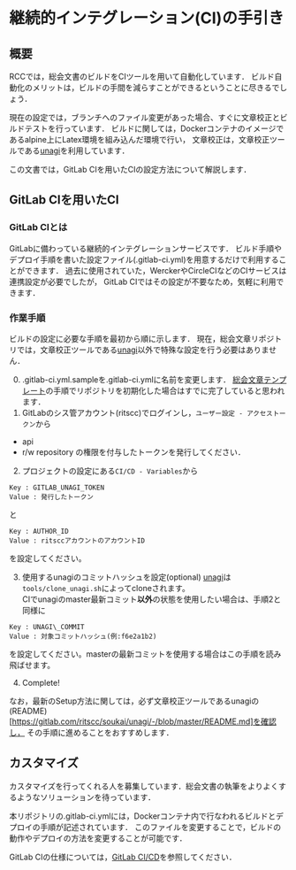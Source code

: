 継続的インテグレーション(CI)の手引き
=====================

概要
---------------------
RCCでは，総会文書のビルドをCIツールを用いて自動化しています．
ビルド自動化のメリットは，ビルドの手間を減らすことができるということに尽きるでしょう．

現在の設定では，ブランチへのファイル変更があった場合、すぐに文章校正とビルドテストを行っています．
ビルドに関しては，Dockerコンテナのイメージであるalpine上にLatex環境を組み込んだ環境で行い，
文章校正は，文章校正ツールである[unagi](https://gitlab.com/ritscc/soukai/unagi)を利用しています．

この文書では，GitLab CIを用いたCIの設定方法について解説します．

GitLab CIを用いたCI
---------------------
### GitLab CIとは
GitLabに備わっている継続的インテグレーションサービスです．
ビルド手順やデプロイ手順を書いた設定ファイル(.gitlab-ci.yml)を用意するだけで利用することができます．
過去に使用されていた，WerckerやCircleCIなどのCIサービスは連携設定が必要でしたが，
GitLab CIではその設定が不要なため，気軽に利用できます．

### 作業手順
ビルドの設定に必要な手順を最初から順に示します．
現在，総会文章リポジトリでは，文章校正ツールである[unagi](https://gitlab.com/ritscc/soukai/unagi)以外で特殊な設定を行う必要はありません．

0. .gitlab-ci.yml.sampleを.gitlab-ci.ymlに名前を変更します．
[総会文章テンプレート](https://gitlab.com/ritscc/soukai/soukai-template/-/blob/master/README.md)の手順でリポジトリを初期化した場合はすでに完了していると思われます．
1. GitLabのシス管アカウント(ritscc)でログインし，`ユーザー設定 - アクセストークン`から
- api
- r/w repository
の権限を付与したトークンを発行してください．

2. プロジェクトの設定にある`CI/CD - Variables`から

```
Key : GITLAB_UNAGI_TOKEN
Value : 発行したトークン
```

と

```
Key : AUTHOR_ID
Value : ritsccアカウントのアカウントID
```

を設定してください。

3. 使用するunagiのコミットハッシュを設定(optional)
[unagi](https://gitlab.com/ritscc/soukai/unagi)は`tools/clone_unagi.sh`によってcloneされます。  
CIでunagiのmaster最新コミット**以外**の状態を使用したい場合は、手順2と同様に

```
Key : UNAGI\_COMMIT
Value : 対象コミットハッシュ(例:f6e2a1b2)
```

を設定してください。masterの最新コミットを使用する場合はこの手順を読み飛ばせます。

4. Complete!

なお，最新のSetup方法に関しては，必ず文章校正ツールであるunagiの(README)[https://gitlab.com/ritscc/soukai/unagi/-/blob/master/README.md]を確認し，
その手順に進めることをおすすめします．


カスタマイズ
---------------------

カスタマイズを行ってくれる人を募集しています．総会文書の執筆をよりよくするようなソリューションを待っています．

本リポジトリの.gitlab-ci.ymlには，Dockerコンテナ内で行なわれるビルドとデプロイの手順が記述されています．
このファイルを変更することで，ビルドの動作やデプロイの方法を変更することが可能です．

GitLab CIの仕様については，[GitLab CI/CD](https://docs.gitlab.com/ee/ci/)を参照してください．

